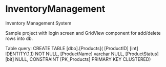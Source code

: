 # InventoryManagement
Inventory Management System

Sample project with login screen and GridView component for add/delete rows into db.

Table query:
CREATE TABLE [dbo].[Products](
	[ProductID] [int] IDENTITY(1,1) NOT NULL,
	[ProductName] [varchar](50) NULL,
	[ProductStatus] [bit] NULL,
 CONSTRAINT [PK_Products] PRIMARY KEY CLUSTERED)
